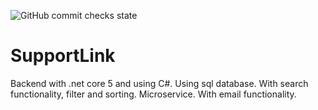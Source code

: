 ![GitHub commit checks state](https://img.shields.io/github/checks-status/cathyAkoth/SupportLink/65726c44a660e877c0bd2ecec73d65995b31b036)

# SupportLink
Backend with .net core 5 and using C#. Using sql database. 
With search functionality, filter and sorting.
Microservice.
With email functionality.
